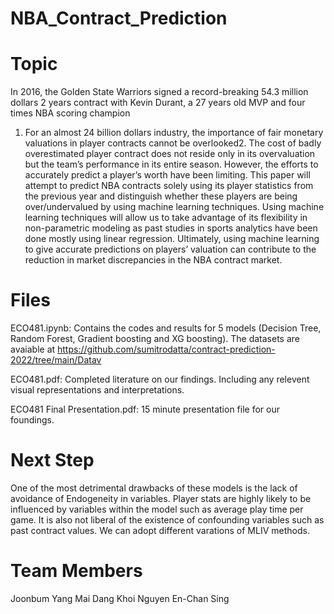 # NBA_Contract_Prediction


# Topic
In 2016, the Golden State Warriors signed a record-breaking 54.3 million dollars 2 years
contract with Kevin Durant, a 27 years old MVP and four times NBA scoring champion
1. For an almost 24 billion dollars industry, the importance of fair monetary valuations in
player contracts cannot be overlooked2. The cost of badly overestimated player contract
does not reside only in its overvaluation but the team’s performance in its entire season.
However, the efforts to accurately predict a player’s worth have been limiting. This paper
will attempt to predict NBA contracts solely using its player statistics from the previous
year and distinguish whether these players are being over/undervalued by using machine
learning techniques.
Using machine learning techniques will allow us to take advantage of its flexibility
in non-parametric modeling as past studies in sports analytics have been done mostly
using linear regression. Ultimately, using machine learning to give accurate predictions
on players’ valuation can contribute to the reduction in market discrepancies in the NBA
contract market.


# Files
ECO481.ipynb: Contains the codes and results for 5 models (Decision Tree, Random Forest, Gradient boosting and XG boosting). The datasets are avaiable at https://github.com/sumitrodatta/contract-prediction-2022/tree/main/Datav

ECO481.pdf: Completed literature on our findings. Including any relevent visual representations and interpretations. 

ECO481 Final Presentation.pdf: 15 minute presentation file for our foundings. 

# Next Step
One of the most detrimental drawbacks of these models is the lack of avoidance of Endogeneity
in variables. Player stats are highly likely to be influenced by variables within
the model such as average play time per game. It is also not liberal of the existence of
confounding variables such as past contract values. We can adopt different varations of MLIV methods. 

# Team Members
Joonbum Yang
Mai Dang Khoi Nguyen
En-Chan Sing
